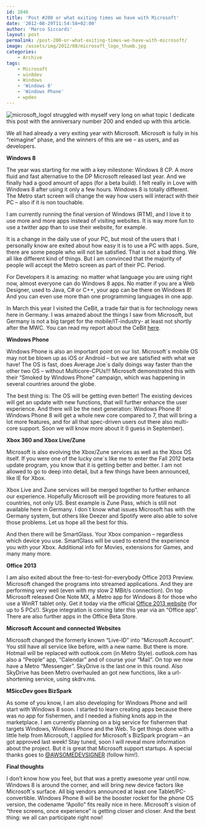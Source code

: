 ```yaml
---
id: 2846
title: 'Post #200 or what exiting times we have with Microsoft'
date: '2012-08-29T11:54:58+02:00'
author: 'Marco Siccardi'
layout: post
permalink: /post-200-or-what-exiting-times-we-have-with-microsoft/
image: /assets/img/2012/08/microsoft_logo_thumb.jpg
categories:
    - Archive
tags:
    - Microsoft
    - win8dev
    - Windows
    - 'Windows 8'
    - 'Windows Phone'
    - wpdev
---
```


![microsoft_logo](/assets/img/2012/08/microsoft_logo_thumb.jpg "microsoft_logo")I struggled with myself very long on what topic I dedicate this post with the anniversary number 200 and ended up with this article.

We all had already a very exiting year with Microsoft. Microsoft is fully in his “reimagine” phase, and the winners of this are we – as users, and as developers.

**Windows 8**

The year was starting for me with a key milestone: Windows 8 CP. A more fluid and fast alternative to the DP Microsoft released last year. And we finally had a good amount of apps (for a beta build). I felt really in Love with Windows 8 after using it only a few hours. Windows 8 is totally different. The Metro start screen will change the way how users will interact with their PC – also if it is non touchable.

I am currently running the final version of Windows (RTM), and I love it to use more and more apps instead of visiting websites. It is way more fun to use a twitter app than to use their website, for example.

It is a change in the daily use of your PC, but most of the users that I personally know are exited about how easy it is to use a PC with apps. Sure, there are some people who will not be satisfied. That is not a bad thing. We all like different kind of things. But I am convinced that the majority of people will accept the Metro screen as part of their PC. Period.

For Developers it is amazing: no matter what language you are using right now, almost everyone can do Windows 8 apps. No matter if you are a Web Designer, used to Java, C# or C++, your app can be there on Windows 8! And you can even use more than one programming languages in one app.

In March this year I visited the CeBit, a trade fair that is for technology news here in Germany. I was amazed about the things I saw from Microsoft, but Germany is not a big target for the mobile/IT-industry- at least not shortly after the MWC. You can read my report about the CeBit [here](http://msicc.net/?p=1433).

**Windows Phone**

Windows Phone is also an important point on our list. Microsoft´s mobile OS may not be blown up as iOS or Android – but we are satisfied with what we have! The OS is fast, does Average Joe´s daily doings way faster than the other two OS – without Multicore-CPUs!!! Microsoft demonstrated this with their “Smoked by Windows Phone” campaign, which was happening in several countries around the globe.

The best thing is: The OS will be getting even better! The existing devices will get an update with new functions, that will further enhance the user experience. And there will be the next generation: Windows Phone 8! Windows Phone 8 will get a whole new core compared to 7, that will bring a lot more features, and for all that spec-driven users out there also multi-core support. Soon we will know more about it (I guess in September).

**Xbox 360 and Xbox Live/Zune**

Microsoft is also evolving the Xbox/Zune services as well as the Xbox OS itself. If you were one of the lucky one´s like me to enter the Fall 2012 beta update program, you know that it is getting better and better. I am not allowed to go to deep into detail, but a few things have been announced, like IE for Xbox.

Xbox Live and Zune services will be merged together to further enhance our experience. Hopefully Microsoft will be providing more features to all countries, not only US. Best example is Zune Pass, which is still not available here in Germany. I don´t know what issues Microsoft has with the Germany system, but others like Deezer and Spotify were also able to solve those problems. Let us hope all the best for this.

And then there will be SmartGlass. Your Xbox companion – regardless which device you use. SmartGlass will be used to extend the experience you with your Xbox. Additional info for Movies, extensions for Games, and many many more.

**Office 2013**

I am also exited about the free-to-test-for-everybody Office 2013 Preview. Microsoft changed the programs into streamed applications. And they are performing very well (even with my slow 2 MBit/s connection). On top Microsoft released One Note MX, a Metro app for Windows 8 for those who use a WinRT tablet only. Get it today via the official [Office 2013 website](http://www.microsoft.com/office/preview/en) (for up to 5 PCs!). Skype integration is coming later this year via an “Office app”. There are also further apps in the Office Beta Store.

**Microsoft Account and connected Websites**

Microsoft changed the formerly known “Live-ID” into “Microsoft Account”. You still have all service like before, with a new name. But there is more. Hotmail will be replaced with outlook.com (in Metro Style). outlook.com has also a “People” app, “Calendar” and of course your “Mail”. On top we now have a Metro “Messenger”. SkyDrive is the last one in this round. Also SkyDrive has been Metro overhauled an got new functions, like a url-shortening service, using skdrv.ms.

**MSiccDev goes BizSpark**

As some of you know, I am also developing for Windows Phone and will start with Windows 8 soon. I started to learn creating apps because there was no app for fishermen, and I needed a fishing knots app in the marketplace. I am currently planning on a big service for fishermen that targets Windows, Windows Phone and the Web. To get things done with a little help from Microsoft, I applied for Microsoft´s BizSpark program – an got approved last week! Stay tuned, soon I will reveal more information about the project. But it is great that Microsoft support startups. A special thanks goes to [@AWSOMEDEVSIGNER](https://twitter.com/AWSOMEDEVSIGNER "@AWSOMEDEVSIGNER") (follow him!).

**Final thoughts**

I don’t know how you feel, but that was a pretty awesome year until now. Windows 8 is around the corner, and will bring new device factors like Microsoft´s surface. All big vendors announced at least one Tablet/PC-convertible. Windows Phone 8 will be the booster rocket for the phone OS version, the codename “Apollo” fits really nice in here. Microsoft´s vision of “three screens, once experience” is getting closer and closer. And the best thing: we all can participate right now!